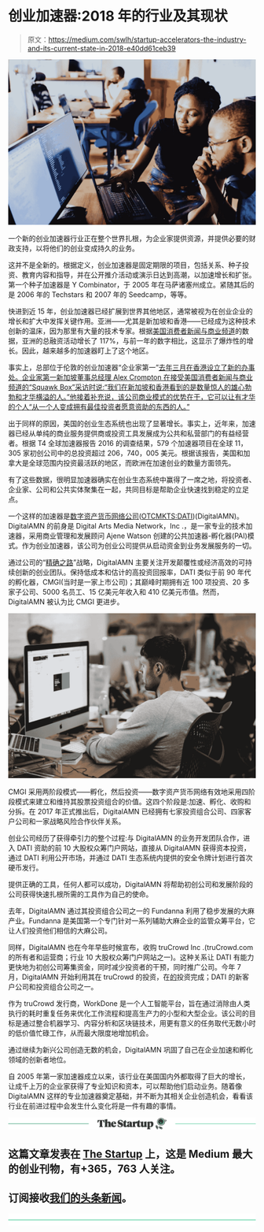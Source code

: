 # 创业加速器:2018 年的行业及其现状

> 原文：<https://medium.com/swlh/startup-accelerators-the-industry-and-its-current-state-in-2018-e40dd61ceb39>

![](img/91f5335c4f91b469abe4fde6723fbc6b.png)

一个新的创业加速器行业正在整个世界扎根，为企业家提供资源，并提供必要的财政支持，以将他们的创业变成持久的业务。

这并不是全新的。根据定义，创业加速器是固定期限的项目，包括关系、种子投资、教育内容和指导，并在公开推介活动或演示日达到高潮，以加速增长和扩张。第一个种子加速器是 Y Combinator，于 2005 年在马萨诸塞州成立。紧随其后的是 2006 年的 Techstars 和 2007 年的 Seedcamp，等等。

快进到近 15 年，创业加速器已经扩展到世界其他地区，通常被视为在创业企业的增长和扩大中发挥关键作用。亚洲——尤其是新加坡和香港——已经成为这种技术创新的温床，因为那里有大量的技术专家。根据[美国消费者新闻与商业频道](https://www.cnbc.com/2018/04/10/singapore-and-hong-kong-are-winning-over-start-up-accelerators.html)的数据，亚洲的总融资活动增长了 117%，与前一年的数字相比，这显示了爆炸性的增长。因此，越来越多的加速器盯上了这个地区。

事实上，总部位于伦敦的创业加速器“企业家第一”[去年三月在香港设立了新的办事处。企业家第一新加坡董事总经理 Alex Crompton 在接受美国消费者新闻与商业频道的“Squawk Box”采访时说:“我们在新加坡和香港看到的是数量惊人的雄心勃勃和才华横溢的人。”他接着补充说，该公司商业模式的优势在于，它可以让有才华的个人“从一个人变成拥有最佳投资者愿意资助的东西的人。”](https://www.acnnewswire.com/press-release/english/42592/entrepreneur-first-continues-global-expansion,-announces-new-location-in-hong-kong)

出于同样的原因，美国的创业生态系统也出现了显著增长。事实上，近年来，加速器已经从单纯的商业服务提供商或投资工具发展成为公共和私营部门的有益经营者。根据 T4 全球加速器报告 2016 的调查结果，579 个加速器项目在全球 11，305 家初创公司中的总投资超过 206，740，005 美元。根据该报告，美国和加拿大是全球范围内投资最活跃的地区，而欧洲在加速创业的数量方面领先。

有了这些数据，很明显加速器确实在创业生态系统中赢得了一席之地，将投资者、企业家、公司和公共实体聚集在一起，共同目标是帮助企业快速找到稳定的立足点。

一个这样的加速器是[数字资产货币网络公司](http://digitalartsmedianetwork.com/)([OTCMKTS:DATI](https://www.google.com.ph/search?q=digital+media+arts+network+stock+ticker&rlz=1C1CHWA_enPH719PH720&oq=digital+media+arts+network+stock+ticker&aqs=chrome..69i57.11172j0j4&sourceid=chrome&ie=UTF-8))(DigitalAMN)。DigitalAMN 的前身是 Digital Arts Media Network，Inc .，是一家专业的技术加速器，采用商业管理和发展顾问 Ajene Watson 创建的公共加速器-孵化器(PAI)模式。作为创业加速器，该公司为创业公司提供从启动资金到业务发展服务的一切。

通过公司的“[精确之路](http://digitalartsmedianetwork.com/about-us)”战略，DigitalAMN 主要关注开发颠覆性或经济高效的可持续创新的创业团队。保持低成本和估计的高投资回报率，DATI 类似于前 90 年代的孵化器，CMGI(当时是一家上市公司)；其巅峰时期拥有近 100 项投资、20 多家子公司、5000 名员工、15 亿美元年收入和 410 亿美元市值。然而，DigitalAMN 被认为比 CMGI 更进步。

![](img/adebd70a7e1c3da1d2ed6b4f7d6f84e9.png)

CMGI 采用两阶段模式——孵化，然后投资——数字资产货币网络有效地采用四阶段模式来建立和维持其股票投资组合的价值。这四个阶段是:加速、孵化、收购和分拆。在 2017 年正式推出后，DigitalAMN 已经拥有七家投资组合公司、四家客户公司和一家战略风险合作伙伴关系。

创业公司经历了获得牵引力的整个过程:与 DigitalAMN 的业务开发团队合作，进入 DATI 资助的前 10 大股权众筹门户网站，直接从 DigitalAMN 获得资本投资，通过 DATI 利用公开市场，并通过 DATI 生态系统内提供的安全令牌计划进行首次硬币发行。

提供正确的工具，任何人都可以成功，DigitalAMN 将帮助初创公司和发展阶段的公司获得快速扎根所需的工具作为自己的使命。

去年，DigitalAMN 通过其投资组合公司之一的 Fundanna 利用了稳步发展的大麻产业。Fundanna 是美国第一个专门针对一系列辅助大麻企业的监管众筹平台，它让人们投资他们相信的大麻公司。

同样，DigitalAMN 也在今年早些时候宣布，收购 truCrowd Inc .(truCrowd.com 的所有者和运营商；行业 10 大股权众筹门户网站之一)。这种关系让 DATI 有能力更快地为初创公司筹集资金，同时减少投资者的干预，同时推广公司。今年 7 月，DigitalAMN 开始利用其在 truCrowd 的投资，在[的](https://workdone.ai/)投资完成；DATI 的新客户公司和投资组合公司之一。

作为 truCrowd 发行商，WorkDone 是一个人工智能平台，旨在通过消除由人类执行的耗时重复任务来优化工作流程和提高生产力的小型和大型企业。该公司的目标是通过整合机器学习、内容分析和区块链技术，用更有意义的任务取代无数小时的低价值忙碌工作，从而最大限度地增加机会。

通过继续为新兴公司创造无数的机会，DigitalAMN 巩固了自己在企业加速和孵化领域的创新者地位。

自 2005 年第一家加速器成立以来，该行业在美国国内外都取得了巨大的增长，让成千上万的企业家获得了专业知识和资本，可以帮助他们启动业务。随着像 DigitalAMN 这样的专业加速器奠定基础，并不断为其相关企业创造机会，看看该行业在前进过程中会发生什么变化将是一件有趣的事情。

[![](img/308a8d84fb9b2fab43d66c117fcc4bb4.png)](https://medium.com/swlh)

## 这篇文章发表在 [The Startup](https://medium.com/swlh) 上，这是 Medium 最大的创业刊物，有+365，763 人关注。

## 订阅接收[我们的头条新闻](http://growthsupply.com/the-startup-newsletter/)。

[![](img/b0164736ea17a63403e660de5dedf91a.png)](https://medium.com/swlh)